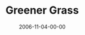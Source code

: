 ---
layout: message
category: message
series: "The Joneses"
title: "Greener Grass"
date: 2006-11-04-00-00
message_id: 44
---